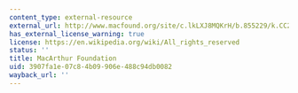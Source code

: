 ```yaml
---
content_type: external-resource
external_url: http://www.macfound.org/site/c.lkLXJ8MQKrH/b.855229/k.CC2B/Home.htm
has_external_license_warning: true
license: https://en.wikipedia.org/wiki/All_rights_reserved
status: ''
title: MacArthur Foundation
uid: 3907fa1e-07c8-4b09-906e-488c94db0082
wayback_url: ''
---
```


